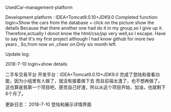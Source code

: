
UsedCar-management-platform

Development platform : IDEA+Tomcat9.0.10+JDK9.0
Completed function: login+Show the cars from the database + click on the picture show the details
Because that there another one had do it in my group,so I give up it.
Therefore,actually I donot know the html/css/jsp very well,so I escape.
Have to say that It's my first project although I had know github for more two years ,
So,from now on ,cheer on.Only six month left.

Update log:

2018-7-10 login+show details


二手车交易平台
开发平台：IDEA+Tomcat9.0.10+JDK9.0
完成了登陆和查看功能，因为小组里有人做了，就没有接着做下去
而且前端太渣了，也不想再做了。
这也算是我第一个项目吧，感觉自己好渣，所以从这个项目开始，加油，也就剩下6个月了。

更新日志：
2018-7-10 登陆和展示详情界面
